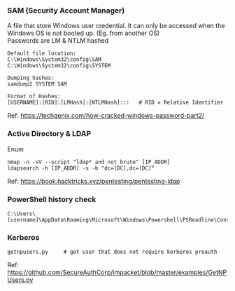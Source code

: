 ### SAM (Security Account Manager)
A file that store Windows user credential. It can only be accessed when the Windows OS is not booted up. (Eg. from another OS) <br />
Passwords are LM & NTLM hashed <br />
```
Default file location: 
C:\Windows\System32\config\SAM
C:\Windows\System32\config\SYSTEM

Dumping hashes:
samdump2 SYSTEM SAM

Format of Hashes:
[USERNAME]:[RID]:[LMHash]:[NTLMHash]:::   # RID = Relative Identifier
```

Ref: https://techgenix.com/how-cracked-windows-password-part2/

### Active Directory & LDAP
Enum
```
nmap -n -sV --script "ldap* and not brute" [IP_ADDR]
ldapsearch -h [IP_ADDR] -x -b "dc=[DC],dc=[DC]"
```
Ref: https://book.hacktricks.xyz/pentesting/pentesting-ldap

### PowerShell history check
```
C:\Users\[username]\AppData\Roaming\Microsoft\Windows\Powershell\PSReadline\ConsoleHost_history.txt
```

### Kerberos
```
getnpusers.py     # get user that does not require kerberos preauth
```
Ref: https://github.com/SecureAuthCorp/impacket/blob/master/examples/GetNPUsers.py
